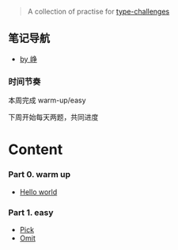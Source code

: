 > A collection of practise for [type-challenges](https://github.com/type-challenges/type-challenges)


## 笔记导航

* [by 峥](https://cookie-tumbleweed-6a4.notion.site/d7cecdcc0d3e42fb88c98247e68bc1d2?v=548a6ed936ed4a728692d92070cddc0d)


### 时间节奏
本周完成 warm-up/easy

下周开始每天两题，共同进度

# Content

### Part 0. warm up

* [Hello world](https://github.com/ITpandaffm/ts-practise/tree/main/Part-0/HelloWorld)

### Part 1. easy
* [Pick](https://github.com/ITpandaffm/ts-practise/tree/main/Part-1/Pick)
* [Omit](https://github.com/ITpandaffm/ts-practise/tree/main/Part-1/Omit)
